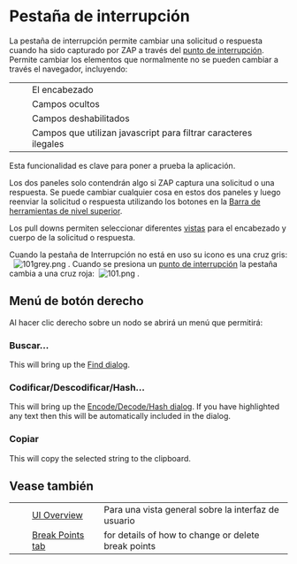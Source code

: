 # Pestaña de interrupción #

La pestaña de interrupción permite cambiar una solicitud o respuesta cuando ha sido capturado por ZAP a través del [punto de interrupción][punto de interrupci_n].
Permite cambiar los elementos que normalmente no se pueden cambiar a través el navegador, incluyendo:

<table> 
 <tbody>
  <tr>
   <td>&nbsp;&nbsp;&nbsp;&nbsp;</td> 
   <td>El encabezado</td>
  </tr> 
  <tr>
   <td>&nbsp;&nbsp;&nbsp;&nbsp;</td> 
   <td>Campos ocultos</td>
  </tr> 
  <tr>
   <td>&nbsp;&nbsp;&nbsp;&nbsp;</td> 
   <td>Campos deshabilitados</td>
  </tr> 
  <tr>
   <td>&nbsp;&nbsp;&nbsp;&nbsp;</td> 
   <td>Campos que utilizan javascript para filtrar caracteres ilegales</td>
  </tr> 
 </tbody>
</table>

Esta funcionalidad es clave para poner a prueba la aplicación.

Los dos paneles solo contendrán algo si ZAP captura una solicitud o una respuesta.
Se puede cambiar cualquier cosa en estos dos paneles y luego reenviar la solicitud o respuesta utilizando los botones en la [Barra de herramientas de nivel superior][].

Los pull downs permiten seleccionar diferentes [vistas][] para el encabezado y cuerpo de la solicitud o respuesta.

Cuando la pestaña de Interrupción no está en uso su icono es una cruz gris:   ![101grey.png][] .
Cuando se presiona un [punto de interrupción][punto de interrupci_n] la pestaña cambia a una cruz roja:  ![101.png][] .


## Menú de botón derecho ##

Al hacer clic derecho sobre un nodo se abrirá un menú que permitirá:

### Buscar... ###

This will bring up the [Find dialog][].

### Codificar/Descodificar/Hash... ###

This will bring up the [Encode/Decode/Hash dialog][Encode_Decode_Hash dialog].
If you have highlighted any text then this will be automatically included in the dialog.

### Copiar ###

This will copy the selected string to the clipboard.

## Vease también ##

<table> 
 <tbody>
  <tr>
   <td>&nbsp;&nbsp;&nbsp;&nbsp;</td>
   <td> <a href="HelpUiOverview" rel="nofollow">UI Overview</a></td>
   <td>Para una vista general sobre la interfaz de usuario</td>
  </tr> 
  <tr>
   <td>&nbsp;&nbsp;&nbsp;&nbsp;</td>
   <td> <a href="HelpUiTabsBreakpoints" rel="nofollow">Break Points tab</a></td>
   <td>for details of how to change or delete break points</td>
  </tr> 
 </tbody>
</table>


[punto de interrupci_n]: HelpStartConceptsBreakpoints
[Barra de herramientas de nivel superior]: HelpUiTltoolbar
[vistas]: HelpUiViews
[101grey.png]: https://github.com/zaproxy/zap-core-help/wiki/images/16/101grey.png
[101.png]: https://github.com/zaproxy/zap-core-help/wiki/images/16/101.png
[Find dialog]: HelpUiDialogsFind
[Encode_Decode_Hash dialog]: HelpUiDialogsEnc_dec